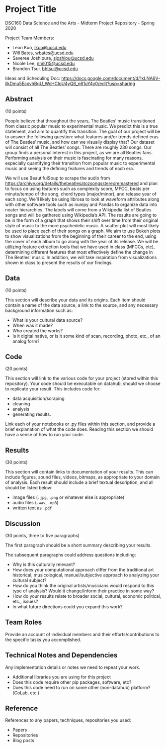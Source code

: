 # Project Title

DSC160 Data Science and the Arts - Midterm Project Repository - Spring 2020

Project Team Members: 
- Leon Kuo, lkuo@ucsd.edu
- Will Bates, wbates@ucsd.edu
- Saveree Joshipura, sjoshipu@ucsd.edu
- Nicole Lee, nml015@ucsd.edu
- Brandon Tsui, bhtsui@ucsd.edu

Ideas and Scheduling Doc: https://docs.google.com/document/d/1kLNA6V-ilkDmu5EcxvhBqU_WcHCIoU4yQ6_n61uY4y0/edit?usp=sharing

## Abstract

(10 points) 

People believe that throughout the years, The Beatles’ music transitioned from classic popular music to experimental music. We predict this is a true statement, and aim to quantify this transition. The goal of our project will be to answer the following question: what features and/or trends defined eras of The Beatles’ music, and how can we visually display that? Our dataset will consist of all The Beatles’ songs. There are roughly 230 songs. Our group finds a personal interest in this project, as we are all Beatles fans. Performing analysis on their music is fascinating for many reasons, especially quantifying their transition from popular music to experimental music and seeing the defining features and trends of each era.

We will use BeautifulSoup to scrape the audio from https://archive.org/details/thebeatlesatozsongsstereoremastered and plan to focus on using features such as complexity score, MFCC, beats per minute/tempo of the song, chord types (major/minor), and release year of each song. We’ll likely be using librosa to look at waveform attributes along with other software tools such as numpy and Pandas to organize data into neater hierarchies. The labels will come from a Wikipedia list of Beatles songs and will be gathered using Wikipedia’s API. The results are going to be in the form of a graph that shows their shift over time from their original style of music to the more psychedelic music. A scatter plot will most likely be used to place each of their songs on a graph. We aim to use Bokeh plots to show visualizations from the beginning of their career to the end, using the cover of each album to go along with the year of its release. We will be utilizing feature extraction tools that we have used in class (MFCCs, etc), determining different features that most effectively define the change in The Beatles’ music. In addition, we will take inspiration from visualizations shown in class to present the results of our findings.

## Data

(10 points) 

This section will describe your data and its origins. Each item should contain a name of the data source, a link to the source, and any necessary background information such as:
- What is your cultural data source? 
- When was it made? 
- Who created the works? 
- Is it digital native, or is it some kind of scan, recording, photo, etc., of an analog form? 

## Code

(20 points)

This section will link to the various code for your project (stored within this repository). Your code should be executable on datahub, should we choose to replicate your result. This includes code for: 

- data acquisition/scraping
- cleaning
- analysis
- generating results. 

Link each of your notebooks or .py files within this section, and provide a brief explanation of what the code does. Reading this section we should have a sense of how to run your code.

## Results

(30 points) 

This section will contain links to documentation of your results. This can include figures, sound files, videos, bitmaps, as appropriate to your domain of analysis. Each result should include a brief textual description, and all should be listed below: 

- image files (`.jpg`, `.png` or whatever else is appropriate)
- audio files (`.wav`, `.mp3`)
- written text as `.pdf`

## Discussion

(30 points, three to five paragraphs)

The first paragraph should be a short summary describing your results.

The subsequent paragraphs could address questions including:
- Why is this culturally relevant?
- How does your computational approach differ from the traditional art historical, musicological, manuel/subjective approach to analyzing your cultural subject? 
- How do you think the original artists/musicians would respond to this type of analysis? Would it change/inform their practice in some way?
- How do your results relate to broader social, cultural, economic political, etc., issues? 
- In what future directions could you expand this work?

## Team Roles

Provide an account of individual members and their efforts/contributions to the specific tasks you accomplished.

## Technical Notes and Dependencies

Any implementation details or notes we need to repeat your work. 
- Additional libraries you are using for this project
- Does this code require other pip packages, software, etc?
- Does this code need to run on some other (non-datahub) platform? (CoLab, etc.)

## Reference

References to any papers, techniques, repositories you used:
- Papers
- Repositories
- Blog posts
